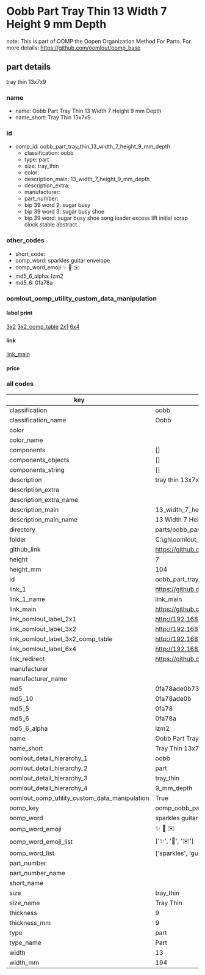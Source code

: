 # Oobb Part Tray Thin 13 Width 7 Height 9 mm Depth  

note: This is part of OOMP the Oopen Organization Method For Parts. For more details: https://github.com/oomlout/oomp_base

##  part details
  



tray thin 13x7x9



### name
* name: Oobb Part Tray Thin 13 Width 7 Height 9 mm Depth
* name_short: Tray Thin 13x7x9 
### id
* oomp_id: oobb_part_tray_thin_13_width_7_height_9_mm_depth
  * classification: oobb
  * type: part
  * size: tray_thin
  * color: 
  * description_main: 13_width_7_height_9_mm_depth
  * description_extra: 
  * manufacturer: 
  * part_number: 
  * bip 39 word 2: sugar busy
  * bip 39 word 3: sugar busy shoe
  * bip 39 word: sugar busy shoe song leader excess lift initial scrap clock stable abstract

### other_codes
* short_code: 
* oomp_word: sparkles guitar envelope
* oomp_word_emoji :sparkles: :guitar: :envelope:
* md5_6_alpha: lzm2
* md5_6: 0fa78a






### oomlout_oomp_utility_custom_data_manipulation
#### label print
[3x2](http://192.168.1.245:1112/?label=oomp%20lzm2)
[3x2_oomp_table](http://192.168.1.108:1112/?label=oomp%20lzm2)
[2x1](http://192.168.1.242:1112/?label=oomp%20lzm2)
[6x4](http://192.168.1.55:1112/?label=oomp%20lzm2)    

#### link

[link_main](https://github.com/oomlout/oomlout_oobb_version_4_generated_parts/tree/main/navigation_oomp/oobb/part/tray_thin/13_width_7_height_9_mm_depth/part)                              

#### price







### all codes 
| key | value |  
| --- | --- |  
| classification | oobb |  
| classification_name | Oobb |  
| color |  |  
| color_name |  |  
| components | [] |  
| components_objects | [] |  
| components_string | [] |  
| description | tray thin 13x7x9 |  
| description_extra |  |  
| description_extra_name |  |  
| description_main | 13_width_7_height_9_mm_depth |  
| description_main_name | 13 Width 7 Height 9 mm Depth |  
| directory | parts/oobb_part_tray_thin_13_width_7_height_9_mm_depth |  
| folder | C:\gh\oomlout_oobb_version_4_generated_parts\parts\oobb_part_tray_thin_13_width_7_height_9_mm_depth |  
| github_link | https://github.com/oomlout/oomlout_oomp_part_src/tree/main/parts/oobb_part_tray_thin_13_width_7_height_9_mm_depth |  
| height | 7 |  
| height_mm | 104 |  
| id | oobb_part_tray_thin_13_width_7_height_9_mm_depth |  
| link_1 | https://github.com/oomlout/oomlout_oobb_version_4_generated_parts/tree/main/navigation_oomp/oobb/part/tray_thin/13_width_7_height_9_mm_depth/part |  
| link_1_name | link_main |  
| link_main | https://github.com/oomlout/oomlout_oobb_version_4_generated_parts/tree/main/navigation_oomp/oobb/part/tray_thin/13_width_7_height_9_mm_depth/part |  
| link_oomlout_label_2x1 | http://192.168.1.242:1112/?label=oomp%20lzm2 |  
| link_oomlout_label_3x2 | http://192.168.1.245:1112/?label=oomp%20lzm2 |  
| link_oomlout_label_3x2_oomp_table | http://192.168.1.108:1112/?label=oomp%20lzm2 |  
| link_oomlout_label_6x4 | http://192.168.1.55:1112/?label=oomp%20lzm2 |  
| link_redirect | https://github.com/oomlout/oomlout_oobb_version_4_generated_parts/tree/main/parts/oobb_tray_thin_13_07_09 |  
| manufacturer |  |  
| manufacturer_name |  |  
| md5 | 0fa78ade0b73f02d3a3f4cf38cc7cec6 |  
| md5_10 | 0fa78ade0b |  
| md5_5 | 0fa78 |  
| md5_6 | 0fa78a |  
| md5_6_alpha | lzm2 |  
| name | Oobb Part Tray Thin 13 Width 7 Height 9 mm Depth |  
| name_short | Tray Thin 13x7x9  |  
| oomlout_detail_hierarchy_1 | oobb |  
| oomlout_detail_hierarchy_2 | part |  
| oomlout_detail_hierarchy_3 | tray_thin |  
| oomlout_detail_hierarchy_4 | 9_mm_depth |  
| oomlout_oomp_utility_custom_data_manipulation | True |  
| oomp_key | oomp_oobb_part_tray_thin_13_width_7_height_9_mm_depth |  
| oomp_word | sparkles guitar envelope |  
| oomp_word_emoji | :sparkles: :guitar: :envelope: |  
| oomp_word_emoji_list | [':sparkles:', ':guitar:', ':envelope:'] |  
| oomp_word_list | ['sparkles', 'guitar', 'envelope'] |  
| part_number |  |  
| part_number_name |  |  
| short_name |  |  
| size | tray_thin |  
| size_name | Tray Thin |  
| thickness | 9 |  
| thickness_mm | 9 |  
| type | part |  
| type_name | Part |  
| width | 13 |  
| width_mm | 194 |  
